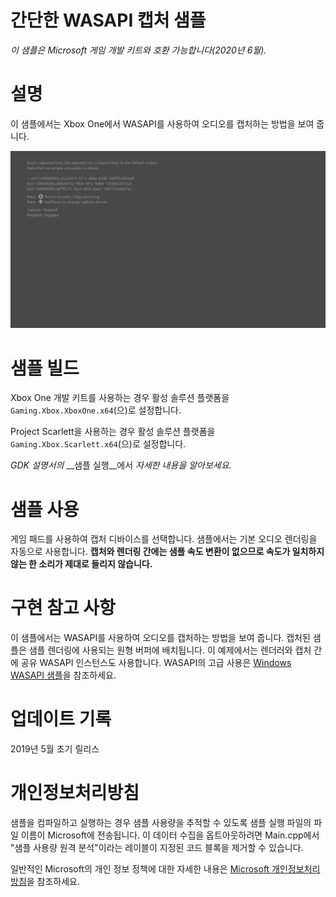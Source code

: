 # 간단한 WASAPI 캡처 샘플

*이 샘플은 Microsoft 게임 개발 키트와 호환 가능합니다(2020년 6월).*

# 설명

이 샘플에서는 Xbox One에서 WASAPI를 사용하여 오디오를 캡처하는 방법을 보여 줍니다.

![샘플 스크린샷](./media/image1.png)

# 샘플 빌드

Xbox One 개발 키트를 사용하는 경우 활성 솔루션 플랫폼을 `Gaming.Xbox.XboxOne.x64`(으)로 설정합니다.

Project Scarlett을 사용하는 경우 활성 솔루션 플랫폼을 `Gaming.Xbox.Scarlett.x64`(으)로 설정합니다.

*GDK 설명서의* __샘플 실행__에서 *자세한 내용을 알아보세요.*

# 샘플 사용

게임 패드를 사용하여 캡처 디바이스를 선택합니다. 샘플에서는 기본 오디오 렌더링을 자동으로 사용합니다. **캡처와 렌더링 간에는 샘플 속도 변환이 없으므로 속도가 일치하지 않는 한 소리가 제대로 들리지 않습니다.**

# 구현 참고 사항

이 샘플에서는 WASAPI를 사용하여 오디오를 캡처하는 방법을 보여 줍니다. 캡처된 샘플은 샘플 렌더링에 사용되는 원형 버퍼에 배치됩니다. 이 예제에서는 렌더러와 캡처 간에 공유 WASAPI 인스턴스도 사용합니다. WASAPI의 고급 사용은 [Windows WASAPI 샘플](https://code.msdn.microsoft.com/windowsapps/Windows-Audio-Session-22dcab6b)을 참조하세요.

# 업데이트 기록

2019년 5월 초기 릴리스

# 개인정보처리방침

샘플을 컴파일하고 실행하는 경우 샘플 사용량을 추적할 수 있도록 샘플 실행 파일의 파일 이름이 Microsoft에 전송됩니다. 이 데이터 수집을 옵트아웃하려면 Main.cpp에서 "샘플 사용량 원격 분석"이라는 레이블이 지정된 코드 블록을 제거할 수 있습니다.

일반적인 Microsoft의 개인 정보 정책에 대한 자세한 내용은 [Microsoft 개인정보처리방침](https://privacy.microsoft.com/en-us/privacystatement/)을 참조하세요.


